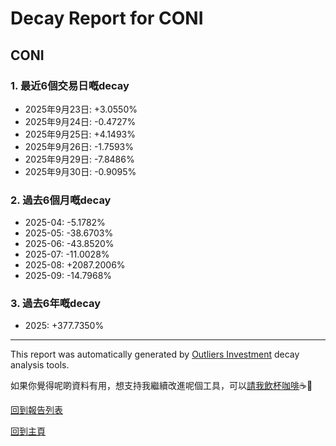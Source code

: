 # Decay Report for CONI

## CONI

### 1. 最近6個交易日嘅decay

- 2025年9月23日: +3.0550%
- 2025年9月24日: -0.4727%
- 2025年9月25日: +4.1493%
- 2025年9月26日: -1.7593%
- 2025年9月29日: -7.8486%
- 2025年9月30日: -0.9095%

### 2. 過去6個月嘅decay

- 2025-04: -5.1782%
- 2025-05: -38.6703%
- 2025-06: -43.8520%
- 2025-07: -11.0028%
- 2025-08: +2087.2006%
- 2025-09: -14.7968%

### 3. 過去6年嘅decay

- 2025: +377.7350%

------------------------------
This report was automatically generated by [Outliers Investment](https://outliersecon.github.io/Outliers-Investment/) decay analysis tools.

如果你覺得呢啲資料有用，想支持我繼續改進呢個工具，可以[請我飲杯咖啡](https://buymeacoffee.com/outliersecon)☕🙏

[回到報告列表](https://outliersecon.github.io/Outliers-Investment/reports/reports_public)

[回到主頁](https://outliersecon.github.io/Outliers-Investment/)